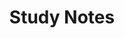 ---
title: Study Notes
description: Archive for notes and code blocks.
image:

# Badge style
style:
    background: "#90ee90"
    color: "#fff"
---